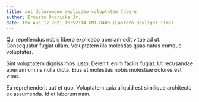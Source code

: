 ```yaml
---
title: aut doloremque explicabo voluptatem facere
author: Ernesto Ondricka Jr.
date: Thu Aug 12 2021 16:52:14 GMT-0400 (Eastern Daylight Time)
---
```

Qui repellendus nobis libero explicabo aperiam odit vitae ad ut. Consequatur fugiat ullam. Voluptatem illo molestias quas natus cumque voluptates.

 Sint voluptatem dignissimos iusto. Deleniti enim facilis fugiat. Ut recusandae aperiam omnis nulla dicta. Eius et molestias nobis molestiae dolores est vitae.

 Ea reprehenderit aut et quo. Voluptatem quia aliquid est similique architecto ex assumenda. Id et laborum nam.